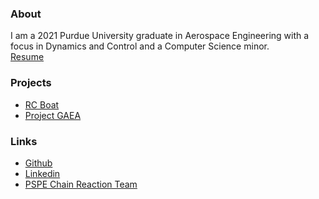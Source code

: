 <!---
```
Syntax highlighted code block

# Header 1
## Header 2
### Header 3

- Bulleted
- List

1. Numbered
2. List

**Bold** and _Italic_ and `Code` text

[Link](url) and ![Image](src)
```
-->
### About
I am a 2021 Purdue University graduate in Aerospace Engineering with a focus in Dynamics and Control and a Computer Science minor.   
[Resume](https://mdewaele25.github.io/Resume/)

### Projects
- [RC Boat](https://mdewaele25.github.io/RC-boat/)
- [Project GAEA](https://mdewaele25.github.io/Project-GAEA/)

### Links
- [Github](https://github.com/mdewaele25)
- [Linkedin](https://www.linkedin.com/in/miles-dewaele-45269a154/)
- [PSPE Chain Reaction Team](https://web.ics.purdue.edu/~pe/)
